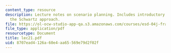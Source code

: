 ```yaml
---
content_type: resource
description: Lecture notes on scenario planning. Includes introductory concepts and
  the Schwartz approach.
file: https://ol-ocw-studio-app-qa.s3.amazonaws.com/courses/esd-04j-frameworks-and-models-in-engineering-systems-engineering-system-design-spring-2007/8707ead4126a60e4aa65569e79d2f02f_lec21.pdf
file_type: application/pdf
resourcetype: Document
title: lec21.pdf
uid: 8707ead4-126a-60e4-aa65-569e79d2f02f
---
```

